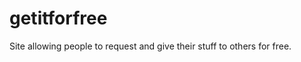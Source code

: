 getitforfree
============

Site allowing people to request and give their stuff to others for free.
